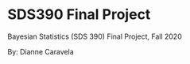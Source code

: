 # SDS390 Final Project

Bayesian Statistics (SDS 390) Final Project, Fall 2020

By: Dianne Caravela
